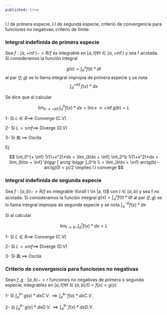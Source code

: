 ```yaml
---
published: true
---
```

I.I de primera especie, I.I de segunda especie, criterio de convergencia para funciones no negativas, criterio de límite.

### Integral indefinida de primera especie

Sea $f:[a, + \inf)->R / f$ es integrable en $[a, t] \forall t \in [a, + \inf)$ y sea f acotada.
Si consideramos la función integral 

$$g(x)= \int_a^x f(t)*dt$$ al par $(f;g)$ se lo llama integral impropia de primera especie y se nota $$\int_a^{+ \inf} f(x)*dx$$

Se dice que al calcular 

$$\lim_{x\to + \inf} \int_a^b f(x)*dx = \lim {x\to + \inf} g(b) = L$$

1- Si $L \in R \implies$ Converge (C.V)

2- Si $L= \pm inf \implies$ Diverge (D.V)

3- Si $\nexists L \implies$ Oscila

Ej:

$$ \int_0^{+ \inf} 1/(1+x^2)*dx = \lim_{b\to + \inf} \int_0^b 1/(1+x^2)*dx = \lim_{b\to + \inf} \biggr [ arctg \biggr ]_0^b \\
= \lim_{b\to + \inf} arctg(b)-arctg(0) = pi/2 \implies I.I converge
$$

### Integral indefinida de segunda especie

Sea $f:[a, b)->R / f$ es integrable \forall t \in [a, t)$ con $t \in [a,b)$ y sea f no acotada.
Si consideramos la función integral $g(x)= \int_a^x f(t)*dt$ al par $(f;g)$ se lo llama integral impropia de segunda especie y se nota $\int_a^{-b} f(x)*dx$

Si al calcular 

$$ \lim_{t\to b-} \int_a^t f(x)*dx = L $$

1- Si $L \in R \implies$ Converge (C.V)

2- Si $L= \pm inf \implies$ Diverge (D.V)

3- Si $\nexists L \implies$ Oscila

### Criterio de convergencia para funciones no negativas

Sean $f,g:[a,b)->r$ funciones no negativas de primera o segunda especie, integrables en $[a,t] \forall t \in (a,b) / 0 < f(x) < g(x)$

1- Si $\int_a^{b-} g(x)*dx C.V. \implies \int_a^{b-} f(x)*dx C.V.$

2- Si $\int_a^{b-} g(x)*dx D.V. \implies \int_a^{b-} f(x)*dx D.V.$






